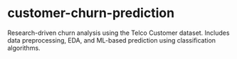 # customer-churn-prediction
Research-driven churn analysis using the Telco Customer dataset. Includes data preprocessing, EDA, and ML-based prediction using classification algorithms.
